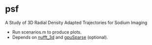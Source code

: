 # psf

A Study of 3D Radial Density Adapted Trajectories for Sodium Imaging 

* Run scenarios.m to produce plots.
* Depends on [nufft_3d](https://github.com/marcsous/nufft_3d) and [gpuSparse](https://github.com/marcsous/gpuSparse) (optional).
